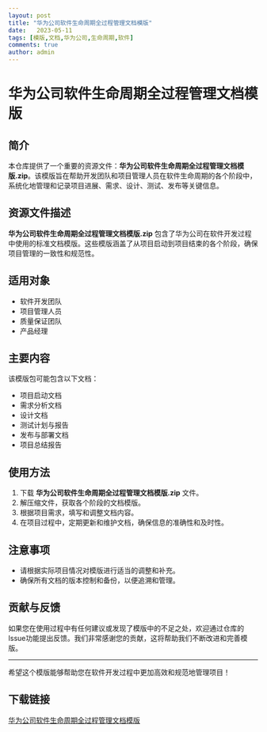 ```yaml
---
layout: post
title: "华为公司软件生命周期全过程管理文档模版"
date:   2023-05-11
tags: [模版,文档,华为公司,生命周期,软件]
comments: true
author: admin
---
```

# 华为公司软件生命周期全过程管理文档模版

## 简介

本仓库提供了一个重要的资源文件：**华为公司软件生命周期全过程管理文档模版.zip**。该模版旨在帮助开发团队和项目管理人员在软件生命周期的各个阶段中，系统化地管理和记录项目进展、需求、设计、测试、发布等关键信息。

## 资源文件描述

**华为公司软件生命周期全过程管理文档模版.zip** 包含了华为公司在软件开发过程中使用的标准文档模版。这些模版涵盖了从项目启动到项目结束的各个阶段，确保项目管理的一致性和规范性。

## 适用对象

- 软件开发团队
- 项目管理人员
- 质量保证团队
- 产品经理

## 主要内容

该模版包可能包含以下文档：

- 项目启动文档
- 需求分析文档
- 设计文档
- 测试计划与报告
- 发布与部署文档
- 项目总结报告

## 使用方法

1. 下载 **华为公司软件生命周期全过程管理文档模版.zip** 文件。
2. 解压缩文件，获取各个阶段的文档模版。
3. 根据项目需求，填写和调整文档内容。
4. 在项目过程中，定期更新和维护文档，确保信息的准确性和及时性。

## 注意事项

- 请根据实际项目情况对模版进行适当的调整和补充。
- 确保所有文档的版本控制和备份，以便追溯和管理。

## 贡献与反馈

如果您在使用过程中有任何建议或发现了模版中的不足之处，欢迎通过仓库的Issue功能提出反馈。我们非常感谢您的贡献，这将帮助我们不断改进和完善模版。

---

希望这个模版能够帮助您在软件开发过程中更加高效和规范地管理项目！

## 下载链接

[华为公司软件生命周期全过程管理文档模版](https://pan.quark.cn/s/af4444d314c0)